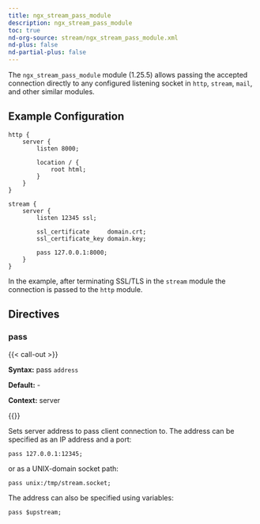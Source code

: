 ```yaml
---
title: ngx_stream_pass_module
description: ngx_stream_pass_module
toc: true
nd-org-source: stream/ngx_stream_pass_module.xml
nd-plus: false
nd-partial-plus: false
---
```



<!--
      ********************************************************************************
      🛑 WARNING: AUTOGENERATED FILE - DO NOT EDIT 🛑 This Markdown file was
      automatically generated from the source XML documentation. Any manual
      changes made directly to this file will be overwritten. To request or
      suggest changes, please edit the source XML files instead.
      https://github.com/nginx/nginx.org/tree/main/xml/en
      ********************************************************************************
      -->


The `ngx_stream_pass_module` module (1.25.5) allows
passing the accepted connection directly to any configured listening socket
in `http`, `stream`, `mail`,
and other similar modules.
## Example Configuration


```nginx
http {
    server {
        listen 8000;

        location / {
            root html;
        }
    }
}

stream {
    server {
        listen 12345 ssl;

        ssl_certificate     domain.crt;
        ssl_certificate_key domain.key;

        pass 127.0.0.1:8000;
    }
}

```


In the example,
after terminating SSL/TLS in the `stream` module
the connection is passed to the `http` module.
## Directives

### pass

{{< call-out >}}

**Syntax:** pass `address`

**Default:** -

**Context:** server


{{</call-out>}}


Sets server address to pass client connection to.
The address can be specified as an IP address
and a port:

```nginx
pass 127.0.0.1:12345;

```


or as a UNIX-domain socket path:

```nginx
pass unix:/tmp/stream.socket;

```


The address can also be specified using variables:

```nginx
pass $upstream;

```

